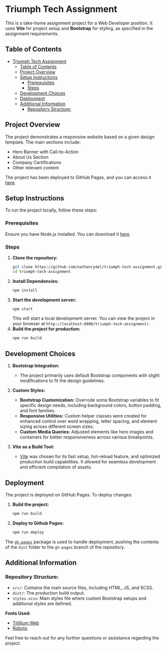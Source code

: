 # Triumph Tech Assignment

This is a take-home assignment project for a Web Developer position. It uses **Vite** for project setup and **Bootstrap** for styling, as specified in the assignment requirements.

## Table of Contents

- [Triumph Tech Assignment](#triumph-tech-assignment)
  - [Table of Contents](#table-of-contents)
  - [Project Overview](#project-overview)
  - [Setup Instructions](#setup-instructions)
    - [Prerequisites](#prerequisites)
    - [Steps](#steps)
  - [Development Choices](#development-choices)
  - [Deployment](#deployment)
  - [Additional Information](#additional-information)
    - [Repository Structure:](#repository-structure)

## Project Overview

The project demonstrates a responsive website based on a given design template. The main sections include:
- Hero Banner with Call-to-Action
- About Us Section
- Company Certifications
- Other relevant content

The project has been deployed to GitHub Pages, and you can access it [here](https://nathanrydel.github.io/triumph-tech-assignment/).

## Setup Instructions

To run the project locally, follow these steps:

### Prerequisites

Ensure you have Node.js installed. You can download it [here](https://nodejs.org/).

### Steps

1. **Clone the repository:**
   ```bash
   git clone https://github.com/nathanrydel/triumph-tech-assignment.git
   cd triumph-tech-assignment
   ```
2. **Install Dependencies:**
   ```bash
   npm install
   ```
3. **Start the development server:**
   ```bash
   npm start
   ```
   This will start a local development server. You can view the project in your browser at `http://localhost:8080/triumph-tech-assignment/`.
4. **Build the project for production:**
   ```bash
   npm run build
   ```

## Development Choices

1. **Bootstrap Integration:**
   - The project primarily uses default Bootstrap components with slight modifications to fit the design guidelines.

2. **Custom Styles:**
   - **Bootstrap Customization:** Overrode some Bootstrap variables to fit specific design needs, including background colors, button padding, and font families.
   - **Responsive Utilities:** Custom helper classes were created for enhanced control over word wrapping, letter spacing, and element sizing across different screen sizes.
   - **Custom Media Queries:** Adjusted elements like hero images and containers for better responsiveness across various breakpoints.

3. **Vite as a Build Tool:**
   - [Vite](https://vite.dev/) was chosen for its fast setup, hot-reload feature, and optimized production build capabilities. It allowed for seamless development and efficient compilation of assets.

## Deployment

The project is deployed on GitHub Pages. To deploy changes:

1. **Build the project:**
   ```bash
   npm run build
   ```

2. **Deploy to Github Pages:**
   ```bash
   npm run deploy
   ```

The [`gh-pages`](https://www.npmjs.com/package/gh-pages) package is used to handle deployment, pushing the contents of the `dist` folder to the `gh-pages` branch of the repository.

## Additional Information
### Repository Structure:

- `src/`: Contains the main source files, including HTML, JS, and SCSS.
- `dist/`: The production build output.
- `styles.scss`: Main styles file where custom Bootstrap setups and additional styles are defined.

**Fonts Used:**

- [Titillium Web](https://fonts.google.com/specimen/Titillium+Web)
- [Roboto](https://fonts.google.com/specimen/Roboto)

Feel free to reach out for any further questions or assistance regarding the project.
